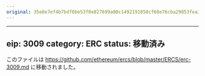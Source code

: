 ```yaml
---
original: 35e8e7ef4b7bdf0be53f0e827699a00c1492191858cf68e76cba29853fea3316
---
```


---
eip: 3009
category: ERC
status: 移動済み
---

このファイルは https://github.com/ethereum/ercs/blob/master/ERCS/erc-3009.md に移動されました。